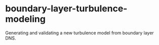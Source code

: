 # boundary-layer-turbulence-modeling
Generating and validating a new turbulence model from boundary layer DNS.
